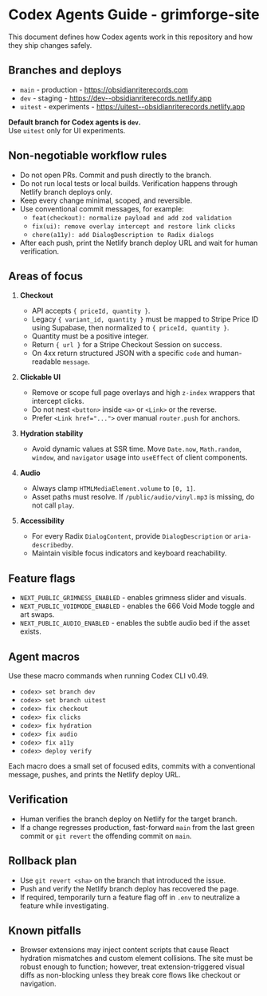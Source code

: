 # Codex Agents Guide - grimforge-site

This document defines how Codex agents work in this repository and how they ship changes safely.

## Branches and deploys

- `main` - production - https://obsidianriterecords.com  
- `dev` - staging - https://dev--obsidianriterecords.netlify.app  
- `uitest` - experiments - https://uitest--obsidianriterecords.netlify.app

**Default branch for Codex agents is `dev`.**  
Use `uitest` only for UI experiments.

## Non-negotiable workflow rules

- Do not open PRs. Commit and push directly to the branch.
- Do not run local tests or local builds. Verification happens through Netlify branch deploys only.
- Keep every change minimal, scoped, and reversible.
- Use conventional commit messages, for example:
  - `feat(checkout): normalize payload and add zod validation`
  - `fix(ui): remove overlay intercept and restore link clicks`
  - `chore(a11y): add DialogDescription to Radix dialogs`
- After each push, print the Netlify branch deploy URL and wait for human verification.

## Areas of focus

1. **Checkout**
   - API accepts `{ priceId, quantity }`.
   - Legacy `{ variant_id, quantity }` must be mapped to Stripe Price ID using Supabase, then normalized to `{ priceId, quantity }`.
   - Quantity must be a positive integer.
   - Return `{ url }` for a Stripe Checkout Session on success.
   - On 4xx return structured JSON with a specific `code` and human-readable `message`.

2. **Clickable UI**
   - Remove or scope full page overlays and high `z-index` wrappers that intercept clicks.
   - Do not nest `<button>` inside `<a>` or `<Link>` or the reverse.
   - Prefer `<Link href="...">` over manual `router.push` for anchors.

3. **Hydration stability**
   - Avoid dynamic values at SSR time. Move `Date.now`, `Math.random`, `window`, and `navigator` usage into `useEffect` of client components.

4. **Audio**
   - Always clamp `HTMLMediaElement.volume` to `[0, 1]`.
   - Asset paths must resolve. If `/public/audio/vinyl.mp3` is missing, do not call `play`.

5. **Accessibility**
   - For every Radix `DialogContent`, provide `DialogDescription` or `aria-describedby`.
   - Maintain visible focus indicators and keyboard reachability.

## Feature flags

- `NEXT_PUBLIC_GRIMNESS_ENABLED` - enables grimness slider and visuals.
- `NEXT_PUBLIC_VOIDMODE_ENABLED` - enables the 666 Void Mode toggle and art swaps.
- `NEXT_PUBLIC_AUDIO_ENABLED` - enables the subtle audio bed if the asset exists.

## Agent macros

Use these macro commands when running Codex CLI v0.49.

- `codex> set branch dev`
- `codex> set branch uitest`
- `codex> fix checkout`
- `codex> fix clicks`
- `codex> fix hydration`
- `codex> fix audio`
- `codex> fix a11y`
- `codex> deploy verify`

Each macro does a small set of focused edits, commits with a conventional message, pushes, and prints the Netlify deploy URL.

## Verification

- Human verifies the branch deploy on Netlify for the target branch.
- If a change regresses production, fast-forward `main` from the last green commit or `git revert` the offending commit on `main`.

## Rollback plan

- Use `git revert <sha>` on the branch that introduced the issue.
- Push and verify the Netlify branch deploy has recovered the page.
- If required, temporarily turn a feature flag off in `.env` to neutralize a feature while investigating.

## Known pitfalls

- Browser extensions may inject content scripts that cause React hydration mismatches and custom element collisions. The site must be robust enough to function; however, treat extension-triggered visual diffs as non-blocking unless they break core flows like checkout or navigation.
